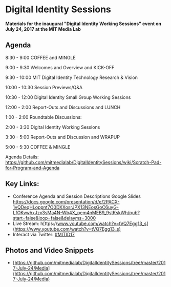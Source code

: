 # Digital Identity Sessions
**Materials for the inaugural "Digital Identity Working Sessions" event on July 24, 2017 at the MIT Media Lab**

## Agenda

8:30 - 9:00 COFFEE and MINGLE

9:00 - 9:30 Welcomes and Overview and KICK-OFF

9:30 - 10:00 MIT Digital Identity Technology Research & Vision

10:00 - 10:30 Session Previews/Q&A

10:30 - 12:00 Digital Identity Small Group Working Sessions

12:00 - 2:00 Report-Outs and Discussions and LUNCH

1:00 - 2:00 Roundtable Discussions:

2:00 - 3:30 Digital Identity Working Sessions

3:30 - 5:00 Report-Outs and Discussion and WRAPUP

5:00 - 5:30 COFFEE & MINGLE

Agenda Details: https://github.com/mitmedialab/DigitalIdentitySessions/wiki/Scratch-Pad-for-Program-and-Agenda 


## Key Links: 

* Conference Agenda and Session Descriptions Google Slides [https://docs.google.com/presentation/d/e/2PACX-1vQDeqHLoppnt7O0DXXosrJPX13NEosGoC6uyG-LfOKvwhxJzx3sMa4N-Wb4X_pem4nMEB9_9stKskWh/pub?start=false&loop=false&delayms=3000 ](https://docs.google.com/presentation/d/e/2PACX-1vQDeqHLoppnt7O0DXXosrJPX13NEosGoC6uyG-LfOKvwhxJzx3sMa4N-Wb4X_pem4nMEB9_9stKskWh/pub?start=false&loop=false&delayms=3000)
* Live Stream: h[ttps://www.youtube.com/watch?v=tVQ7Egg13_s](https://www.youtube.com/watch?v=tVQ7Egg13_s)
* Interact via Twitter: [#MITID17](https://twitter.com/hashtag/mitid17?src=hash)

## Photos and Video Snippets

* [https://github.com/mitmedialab/DigitalIdentitySessions/tree/master/2017-July-24/Media](https://github.com/mitmedialab/DigitalIdentitySessions/tree/master/2017-July-24/Media)


